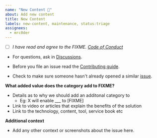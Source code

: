 ```yaml
---
name: "New Content 📄"
about: Add new content
title: New Content
labels: new-content, maintenance, status:triage
assignees:
  - mrc0der
---
```


- [ ] _I have read and agree to the FIXME. [Code of Conduct](https://github.com/FIXME)_

* For questions, ask in [Discussions](https://github.com/FIXME/discussions).

* Before you file an issue read the [Contributing guide](https://github.com/FIXME/contributing/index.md).

* Check to make sure someone hasn't already opened a similar [issue](https://github.com/FIXME/issues).

**What added value does the category add to FIXME?**

- Details as to why we should add an additonal category to
  - Eg: X will enable ___ to [FIXME]
- Link to video or articles that explain the benefits of the solution
- Link to the technology, content, tool, service book etc

**Additional context**

- Add any other context or screenshots about the issue here.
